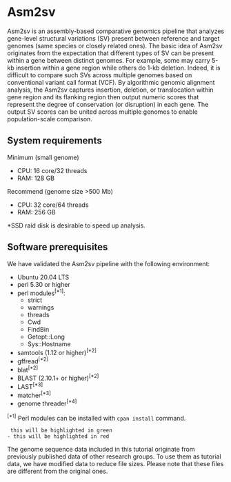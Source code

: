 # Asm2sv
Asm2sv is an assembly-based comparative genomics pipeline that analyzes gene-level structural variations (SV) present between reference and target genomes (same species or closely related ones). The basic idea of Asm2sv originates from the expectation that different types of SV can be present within a gene between distinct genomes. For example, some may carry 5-kb insertion within a gene region while others do 1-kb deletion. Indeed, it is difficult to compare such SVs across multiple genomes based on conventional variant call format (VCF). By algorithmic genomic alignment analysis, the Asm2sv captures insertion, deletion, or translocation within gene region and its flanking region then output numeric scores that represent the degree of conservation (or disruption) in each gene. The output SV scores can be united across multiple genomes to enable population-scale comparison. 

## System requirements
Minimum (small genome)  
- CPU: 16 core/32 threads
- RAM: 128 GB

Recommend (genome size >500 Mb)
- CPU: 32 core/64 threads
- RAM: 256 GB

*SSD raid disk is desirable to speed up analysis.  

## Software prerequisites
We have validated the Asm2sv pipeline with the following environment:  
- Ubuntu 20.04 LTS
- perl 5.30 or higher
- perl modules<sup>[*1]</sup>: 
  - strict
  - warnings
  - threads
  - Cwd
  - FindBin
  - Getopt::Long
  - Sys::Hostname
- samtools (1.12 or higher)<sup>[*2]</sup>
- gffread<sup>[*2]</sup>
- blat<sup>[*2]</sup>
- BLAST (2.10.1+ or higher)<sup>[*2]</sup>
- LAST<sup>[*3]</sup>
- matcher<sup>[*3]</sup>
- genome threader<sup>[*4]</sup>

<sup>[*1]</sup> Perl modules can be installed with `cpan install` command.  



```
 this will be highlighted in green
- this will be highlighted in red
```


The genome sequence data included in this tutorial originate from previously published data of other research groups. To use them as tutorial data, we have modified data to reduce file sizes. Please note that these files are different from the original ones.
